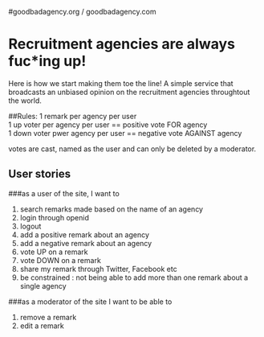 #goodbadagency.org / goodbadagency.com

# Recruitment agencies are always fuc*ing up!
Here is how we start making them toe the line!
A simple service that broadcasts an unbiased opinion on the recruitment agencies 
throughtout the world.

##Rules:
1 remark per agency per user    
1 up voter per agency per user == positive vote FOR agency    
1 down voter pwer agency per user == negative vote AGAINST agency    

votes are cast, named as the user and can only be deleted by a moderator.    

## User stories

###as a user of the site, I want to 
1. search remarks made based on the name of an agency 
4. login through openid
8. logout
16. add a positive remark about an agency
32. add a negative remark about an agency
64. vote UP on a remark
128. vote DOWN on a remark
256. share my remark through Twitter, Facebook etc
512. be constrained : not being able to add more than one remark about a single agency

###as a moderator of the site I want to be able to 
1. remove a remark
2. edit a remark

